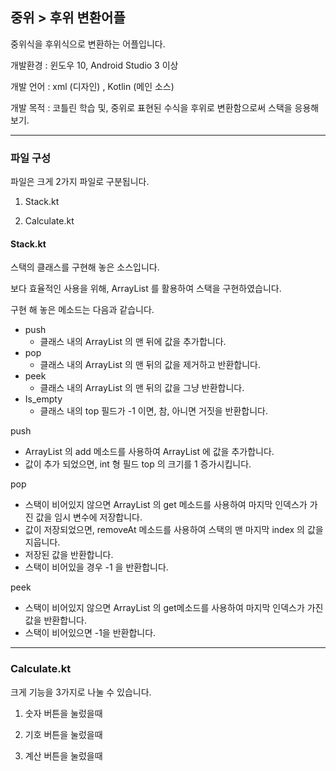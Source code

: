 ## 중위 > 후위 변환어플

중위식을 후위식으로 변환하는 어플입니다.

개발환경 : 윈도우 10, Android Studio 3 이상

개발 언어 : xml (디자인) , Kotlin (메인 소스)

개발 목적 : 코틀린 학습 및, 중위로 표현된 수식을 후위로 변환함으로써 스택을 응용해보기.

<hr>

### 파일 구성

파일은 크게 2가지 파일로 구분됩니다.

1. Stack.kt

2. Calculate.kt


#### Stack.kt

스택의 클래스를 구현해 놓은 소스입니다.

보다 효율적인 사용을 위해, ArrayList 를 활용하여 스택을 구현하였습니다.

구현 해 놓은 메소드는 다음과 같습니다.

- push
    - 클래스 내의 ArrayList 의 맨 뒤에 값을 추가합니다.
- pop
    - 클래스 내의 ArrayList 의 맨 뒤의 값을 제거하고 반환합니다.
- peek
    - 클래스 내의 ArrayList 의 맨 뒤의 값을 그냥 반환합니다.
- Is_empty
    - 클래스 내의 top 필드가 -1 이면, 참, 아니면 거짓을 반환합니다.


push
- ArrayList 의 add 메소드를 사용하여 ArrayList 에 값을 추가합니다.
- 값이 추가 되었으면, int 형 필드 top 의 크기를 1 증가시킵니다.

pop
- 스택이 비어있지 않으면 ArrayList 의 get 메소드를 사용하여 마지막 인덱스가 가진 값을 임시 변수에 저장합니다.
- 값이 저장되었으면, removeAt 메소드를 사용하여 스택의 맨 마지막 index 의 값을 지웁니다.
- 저장된 값을 반환합니다.
- 스택이 비어있을 경우 -1 을 반환합니다.

peek
- 스택이 비어있지 않으면 ArrayList 의 get메소드를 사용하여 마지막 인덱스가 가진 값을 반환합니다.
- 스택이 비어있으면 -1을 반환합니다.

<hr>

### Calculate.kt

크게 기능을 3가지로 나눌 수 있습니다.

1. 숫자 버튼을 눌렀을때

2. 기호 버튼을 눌렀을때

3. 계산 버튼을 눌렀을때
